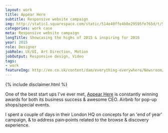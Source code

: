 ```yaml
---
layout: work
title: Appear Here
subtitle: Responsive website campaign
img: http://static1.squarespace.com/static/514e40ffe4b0e29595fe765d/t/5647bbb0e4b072d19f90d5f1/1447541681826/?format=750w
categories: work case
meta: Responsive website campaign
longTitle: Showcasing the highs of 2015 & inspiring for 2016
year: 2015
role: Designer
jobRole: UX/UI, Art Direction, Motion 
jobOutput: Responsive design, Video
tags: 
- work
featureImg: http://ee.co.uk/content/dam/everything-everywhere/Newsroom/Newsroom%20article%20images/Ross%20Bailey%20and%20Emilie%20Holmes%202.jpg
---
```


<div class="wider">
	<div class="grid bigGapBott bigGapTop">
		{% include disclaimer.html %}
	</div>
</div>


<div class="wider">
		<div class="grid bigGapBott bigGapTop">
		      <div class="unit half">
			        <p class="lead w80">
			        	One of the best start ups I've ever met, <a href="http://www.appearhere.co.uk" target="_blank">Appear Here</a> is constantly winning awards for both its business success &amp; awesome CEO.  Airbnb for pop-up shops/special events.
			        </p>
		       </div>
		      <div class="unit half">
			        <p class="lead w80">
			        	I spent a couple of days in their London HQ on concepts for an 'end of year' campaign, &amp; to address pain‐points related to the browse &amp; discovery experience.
			        </p>
		       </div>		     
		 </div>






</div>
